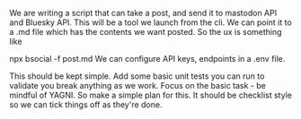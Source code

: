 We are writing a script that can take a post, and send it to mastodon API and Bluesky API.
This will be a tool we launch from the cli. We can point it to a .md file which has the contents we want posted. So the ux is something like

npx bsocial -f post.md
We can configure API keys, endpoints in a .env file.

This should be kept simple. Add some basic unit tests you can run to validate you break anything as we work.
Focus on the basic task - be mindful of YAGNI.
So make a simple plan for this. It should be checklist style so we can tick things off as they're done.
